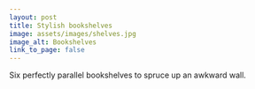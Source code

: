 ```yaml
---
layout: post
title: Stylish bookshelves
image: assets/images/shelves.jpg
image_alt: Bookshelves
link_to_page: false
---
```


Six perfectly parallel bookshelves to spruce up an awkward wall.
